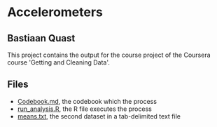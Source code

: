 Accelerometers
==============
Bastiaan Quast
--------------

This project contains the output for the course project of the Coursera course 'Getting and Cleaning Data'.

Files
--------------
* [Codebook.md](/CodeBook.md), the codebook which the process
* [run_analysis.R](/run_analysis.R), the R file executes the process
* [means.txt](/means.txt), the second dataset in a tab-delimited text file